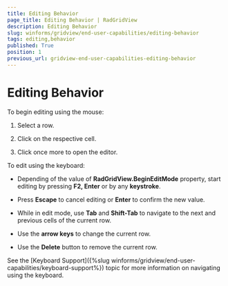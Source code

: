 ```yaml
---
title: Editing Behavior
page_title: Editing Behavior | RadGridView
description: Editing Behavior
slug: winforms/gridview/end-user-capabilities/editing-behavior
tags: editing,behavior
published: True
position: 1
previous_url: gridview-end-user-capabilities-editing-behavior
---
```


# Editing Behavior

To begin editing using the mouse:

1. Select a row.

1. Click on the respective cell.

1. Click once more to open the editor. 

To edit using the keyboard:

* Depending of the value of __RadGridView.BeginEditMode__ property, start editing by pressing __F2, Enter__ or by any __keystroke__.

* Press __Escape__ to cancel editing or __Enter__ to confirm the new value.

* While in edit mode, use __Tab__ and __Shift-Tab__ to navigate to the next and previous cells of the current row. 

* Use the __arrow keys__ to change the current row.

* Use the __Delete__ button to remove the current row.

See the [Keyboard Support]({%slug winforms/gridview/end-user-capabilities/keyboard-support%}) topic for more information on navigating using the keyboard.
